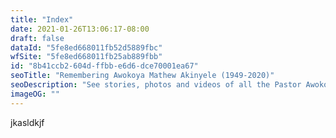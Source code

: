 ```yaml
---
title: "Index"
date: 2021-01-26T13:06:17-08:00
draft: false
dataId: "5fe8ed668011fb52d5889fbc"
wfSite: "5fe8ed668011fb25ab889fbb"
id: "8b41ccb2-604d-ffbb-e6d6-dce70001ea67"
seoTitle: "Remembering Awokoya Mathew Akinyele (1949-2020)"
seoDescription: "See stories, photos and videos of all the Pastor Awokoya Mathew Akinyele memorial events. He was popularly known as Desert warrior because of his passionate ministry to the Northern part of Nigeria and the Arab World (Sudan, Egypt & Lebanon)."
imageOG: ""
---
```


jkasldkjf
